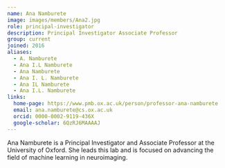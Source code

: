 ```yaml
---
name: Ana Namburete
image: images/members/Ana2.jpg
role: principal-investigator
description: Principal Investigator Associate Professor
group: current
joined: 2016
aliases:
  - A. Namburete
  - Ana I.L Namburete
  - Ana Namburete
  - Ana I. L. Namburete
  - Ana IL Namburete
  - Ana I.L. Namburete
links:
  home-page: https://www.pmb.ox.ac.uk/person/professor-ana-namburete
  email: ana.namburete@cs.ox.ac.uk
  orcid: 0000-0002-9119-436X
  google-scholar: 6QzRJ6MAAAAJ
---
```


Ana Namburete is a Principal Investigator and Associate Professor at the University of Oxford. She leads this lab and is focused on advancing the field of machine learning in neuroimaging.
